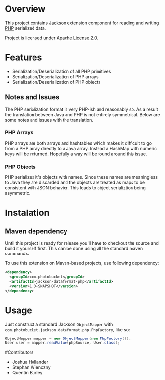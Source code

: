 # Overview

This project contains [Jackson](http://http://wiki.fasterxml.com/JacksonHome)
extension component for reading and writing
[PHP](http://http://php.net/manual/en/function.serialize.php) serialized data.

Project is licensed under [Apache License 2.0](http://www.apache.org/licenses/LICENSE-2.0.txt).

# Features

* Serialization/Deserialization of all PHP primitives
* Serialization/Deserialization of PHP arrays
* Serialization/Deserialization of PHP objects

## Notes and Issues

The PHP serialization format is very PHP-ish and reasonably so.  As a result
the translation between Java and PHP is not entirely symmetrical. Below are
some notes and issues with the translation.

### PHP Arrays

PHP arrays are both arrays and hashtables which makes it difficult to
go from a PHP array directly to a Java array.  Instead a HashMap with
numeric keys will be returned. Hopefully a way will be found around this issue.

### PHP Objects

PHP serializes it's objects with names.  Since these names are meaningless to
Java they are discarded and the objects are treated as maps to be consistent
with JSON behavior.  This leads to object serializtion being asymmetric.

# Instalation

## Maven dependency

Until this project is ready for release you'll have to checkout the source and
build it yourself first.  This can be done using all the standard maven
commands.

To use this extension on Maven-based projects, use following dependency:

```xml
<dependency>
  <groupId>com.photobucket</groupId>
  <artifactId>jackson-dataformat-php</artifactId>
  <version>1.0-SNAPSHOT</version>
</dependency>
```

# Usage

Just construct a standard Jackson `ObjectMapper` with `com.photobucket.jackson.dataformat.php.PhpFactory`, like so:

```java
ObjectMapper mapper = new ObjectMapper(new PhpFactory());
User user = mapper.readValue(phpSource, User.class);
```

#Contributors

* Joshua Hollander
* Stephan Wienczny
* Quentin Burley
